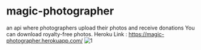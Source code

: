 # magic-photographer
 an api where photographers upload their photos and receive donations
You can download royalty-free photos.
Heroku Link : https://magic-photographer.herokuapp.com/
![1](https://user-images.githubusercontent.com/115570807/199340137-c7962f5a-62f8-4cfa-b43c-bd2d40d8003e.jpg)
